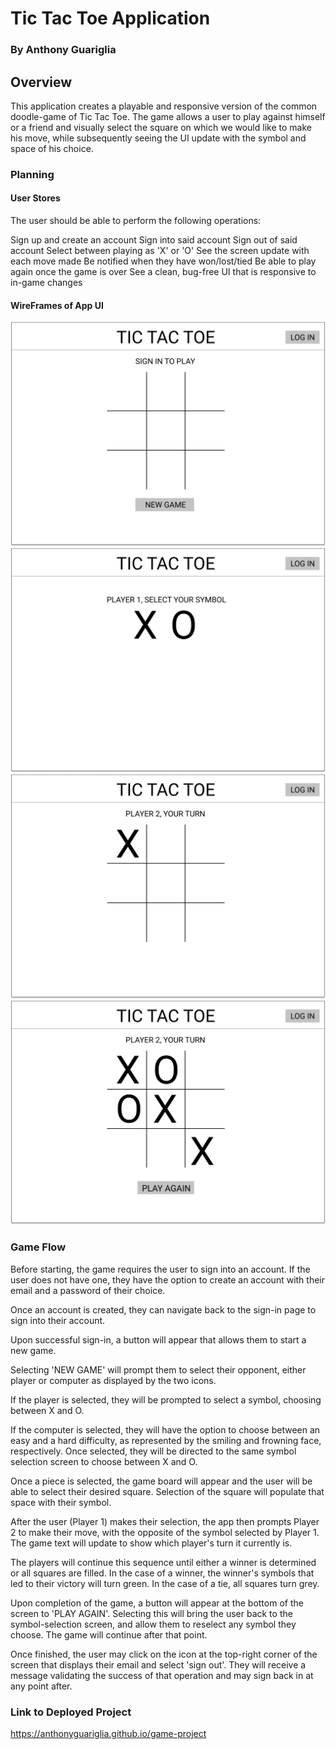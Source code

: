 # Tic Tac Toe Application
### By Anthony Guariglia

## Overview

This application creates a playable and responsive version of the common doodle-game of Tic Tac Toe. The game allows a user to play against himself or a friend and visually select the square on which we would like to make his move, while subsequently seeing the UI update with the symbol and space of his choice. 

### Planning

#### User Stores

The user should be able to perform the following operations:

Sign up and create an account
Sign into said account
Sign out of said account
Select between playing as 'X' or 'O'
See the screen update with each move made
Be notified when they have won/lost/tied
Be able to play again once the game is over
See a clean, bug-free UI that is responsive to in-game changes

#### WireFrames of App UI

![Home Screen](/public/HOME-SCREEN.jpg)
![Select Symbol](/public/SELECT-SYMBOL.jpg)
![1st Turn](/public/1ST-TURN.jpg)
![Play Again](/public/PLAY-AGAIN.jpg)

### Game Flow

Before starting, the game requires the user to sign into an account. If the user does not have one, they have the option to create an account with their email and a password of their choice.

Once an account is created, they can navigate back to the sign-in page to sign into their account.

Upon successful sign-in, a button will appear that allows them to start a new game.

Selecting 'NEW GAME' will prompt them to select their opponent, either player or computer as displayed by the two icons.

If the player is selected, they will be prompted to select a symbol, choosing between X and O. 

If the computer is selected, they will have the option to choose between an easy and a hard difficulty, as represented by the smiling and frowning face, respectively. Once selected, they will be directed to the same symbol selection screen to choose between X and O.

Once a piece is selected, the game board will appear and the user will be able to select their desired square. Selection of the square will populate that space with their symbol.

After the user (Player 1) makes their selection, the app then prompts Player 2 to make their move, with the opposite of the symbol selected by Player 1. The game text will update to show which player's turn it currently is.

The players will continue this sequence until either a winner is determined or all squares are filled. In the case of a winner, the winner's symbols that led to their victory will turn green. In the case of a tie, all squares turn grey.

Upon completion of the game, a button will appear at the bottom of the screen to 'PLAY AGAIN'. Selecting this will bring the user back to the symbol-selection screen, and allow them to reselect any symbol they choose. The game will continue after that point.

Once finished, the user may click on the icon at the top-right corner of the screen that displays their email and select 'sign out'. They will receive a message validating the success of that operation and may sign back in at any point after.

### Link to Deployed Project

https://anthonyguariglia.github.io/game-project
